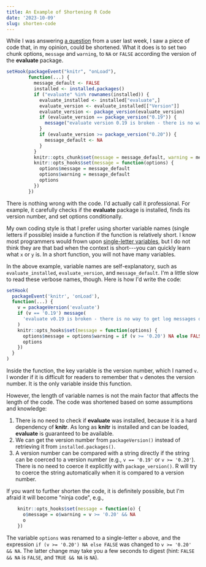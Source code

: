```yaml
---
title: An Example of Shortening R Code
date: '2023-10-09'
slug: shorten-code
---
```


While I was answering [a
question](https://github.com/yihui/yihui.org/discussions/1458#discussioncomment-7186642)
from a user last week, I saw a piece of code that, in my opinion, could be
shortened. What it does is to set two chunk options, `message` and `warning`, to
`NA` or `FALSE` according the version of the **evaluate** package.

``` r
setHook(packageEvent("knitr", "onLoad"),
        function(...) {
          message_default <- FALSE
          installed <- installed.packages()
          if ("evaluate" %in% rownames(installed)) {
            evaluate_installed <- installed["evaluate",]
            evaluate_version <- evaluate_installed[["Version"]]
            evaluate_version <- package_version(evaluate_version)
            if (evaluate_version == package_version("0.19")) {
              message("evaluate version 0.19 is broken - there is no way to get log messages out")
            }
            if (evaluate_version >= package_version("0.20")) {
              message_default <- NA
            }
          }
          knitr::opts_chunk$set(message = message_default, warning = message_default)
          knitr::opts_hooks$set(message = function(options) {
            options$message = message_default 
            options$warning = message_default
            options
          })
        })
```

There is nothing wrong with the code. I'd actually call it professional. For
example, it carefully checks if the **evaluate** package is installed, finds its
version number, and set options conditionally.

My own coding style is that I prefer using shorter variable names (single
letters if possible) inside a function if the function is relatively short. I
know most programmers would frown upon [single-letter
variables](https://javascript.info/ninja-code#one-letter-variables), but I do
not think they are that bad when the context is short---you can quickly learn
what `x` or `y` is. In a short function, you will not have many variables.

In the above example, variable names are self-explanatory, such as
`evaluate_installed`, `evaluate_version`, and `message_default`. I'm a little
slow to read these verbose names, though. Here is how I'd write the code:

``` r
setHook(
  packageEvent('knitr', 'onLoad'),
  function(...) {
    v = packageVersion('evaluate')
    if (v == '0.19') message(
      'evaluate v0.19 is broken - there is no way to get log messages out'
    )
    knitr::opts_hooks$set(message = function(options) {
      options$message = options$warning = if (v >= '0.20') NA else FALSE
      options
    })
  }
)
```

Inside the function, the key variable is the version number, which I named `v`.
I wonder if it is difficult for readers to remember that `v` denotes the version
number. It is the only variable inside this function.

However, the length of variable names is not the main factor that affects the
length of the code. The code was shortened based on some assumptions and
knowledge:

1.  There is no need to check if **evaluate** was installed, because it is a
    hard dependency of **knitr**. As long as **knitr** is installed and can be
    loaded, **evaluate** is guaranteed to be available.
2.  We can get the version number from `packageVersion()` instead of retrieving
    it from `installed.packages()`.
3.  A version number can be compared with a string directly if the string can be
    coerced to a version number (e.g., `v == '0.19'` or `v >= '0.20'`). There is
    no need to coerce it explicitly with `package_version()`. R will try to
    coerce the string automatically when it is compared to a version number.

If you want to further shorten the code, it is definitely possible, but I'm
afraid it will become "ninja code", e.g.,

``` r
    knitr::opts_hooks$set(message = function(o) {
      o$message = o$warning = v >= '0.20' && NA
      o
    })
```

The variable `options` was renamed to a single-letter `o` above, and the
expression `if (v >= '0.20') NA else FALSE` was changed to `v >= '0.20' && NA`.
The latter change may take you a few seconds to digest (hint: `FALSE && NA` is
`FALSE`, and `TRUE && NA` is `NA`).
